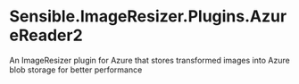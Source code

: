 Sensible.ImageResizer.Plugins.AzureReader2
==========================================

An ImageResizer plugin for Azure that stores transformed images into Azure blob storage for better performance
